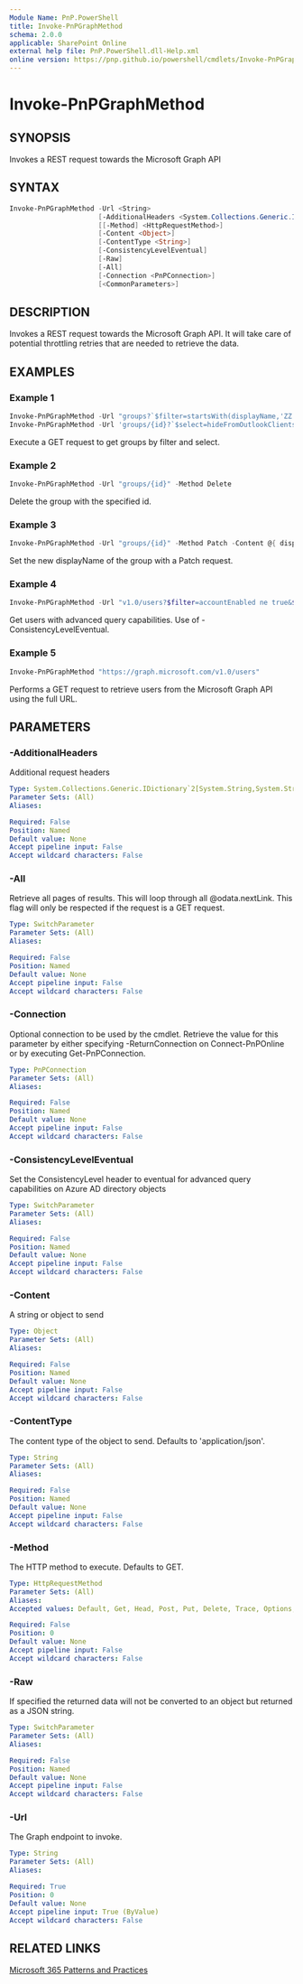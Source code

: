 ```yaml
---
Module Name: PnP.PowerShell
title: Invoke-PnPGraphMethod
schema: 2.0.0
applicable: SharePoint Online
external help file: PnP.PowerShell.dll-Help.xml
online version: https://pnp.github.io/powershell/cmdlets/Invoke-PnPGraphMethod.html
---
```


# Invoke-PnPGraphMethod

## SYNOPSIS
Invokes a REST request towards the Microsoft Graph API

## SYNTAX

```powershell
Invoke-PnPGraphMethod -Url <String>
                      [-AdditionalHeaders <System.Collections.Generic.IDictionary`2[System.String,System.String]>]
                      [[-Method] <HttpRequestMethod>] 
                      [-Content <Object>] 
                      [-ContentType <String>] 
                      [-ConsistencyLevelEventual] 
                      [-Raw]
                      [-All] 
                      [-Connection <PnPConnection>]
                      [<CommonParameters>]
```

## DESCRIPTION
Invokes a REST request towards the Microsoft Graph API. It will take care of potential throttling retries that are needed to retrieve the data.

## EXAMPLES

### Example 1
```powershell
Invoke-PnPGraphMethod -Url "groups?`$filter=startsWith(displayName,'ZZ')&`$select=displayName"
Invoke-PnPGraphMethod -Url 'groups/{id}?`$select=hideFromOutlookClients'
```

Execute a GET request to get groups by filter and select.

### Example 2
```powershell
Invoke-PnPGraphMethod -Url "groups/{id}" -Method Delete
```

Delete the group with the specified id.

### Example 3
```powershell
Invoke-PnPGraphMethod -Url "groups/{id}" -Method Patch -Content @{ displayName = "NewName" }
```

Set the new displayName of the group with a Patch request.

### Example 4
```powershell
Invoke-PnPGraphMethod -Url "v1.0/users?$filter=accountEnabled ne true&$count=true" -Method Get -ConsistencyLevelEventual
```

Get users with advanced query capabilities. Use of -ConsistencyLevelEventual.

### Example 5
```powershell
Invoke-PnPGraphMethod "https://graph.microsoft.com/v1.0/users"
```

Performs a GET request to retrieve users from the Microsoft Graph API using the full URL.

## PARAMETERS

### -AdditionalHeaders
Additional request headers

```yaml
Type: System.Collections.Generic.IDictionary`2[System.String,System.String]
Parameter Sets: (All)
Aliases:

Required: False
Position: Named
Default value: None
Accept pipeline input: False
Accept wildcard characters: False
```

### -All
Retrieve all pages of results. This will loop through all @odata.nextLink. This flag will only be respected if the request is a GET request.

```yaml
Type: SwitchParameter
Parameter Sets: (All)
Aliases:

Required: False
Position: Named
Default value: None
Accept pipeline input: False
Accept wildcard characters: False
```

### -Connection
Optional connection to be used by the cmdlet.
Retrieve the value for this parameter by either specifying -ReturnConnection on Connect-PnPOnline or by executing Get-PnPConnection.

```yaml
Type: PnPConnection
Parameter Sets: (All)
Aliases:

Required: False
Position: Named
Default value: None
Accept pipeline input: False
Accept wildcard characters: False
```

### -ConsistencyLevelEventual
Set the ConsistencyLevel header to eventual for advanced query capabilities on Azure AD directory objects


```yaml
Type: SwitchParameter
Parameter Sets: (All)
Aliases:

Required: False
Position: Named
Default value: None
Accept pipeline input: False
Accept wildcard characters: False
```

### -Content
A string or object to send

```yaml
Type: Object
Parameter Sets: (All)
Aliases:

Required: False
Position: Named
Default value: None
Accept pipeline input: False
Accept wildcard characters: False
```

### -ContentType
The content type of the object to send. Defaults to 'application/json'.

```yaml
Type: String
Parameter Sets: (All)
Aliases:

Required: False
Position: Named
Default value: None
Accept pipeline input: False
Accept wildcard characters: False
```

### -Method
The HTTP method to execute. Defaults to GET.

```yaml
Type: HttpRequestMethod
Parameter Sets: (All)
Aliases:
Accepted values: Default, Get, Head, Post, Put, Delete, Trace, Options, Merge, Patch

Required: False
Position: 0
Default value: None
Accept pipeline input: False
Accept wildcard characters: False
```

### -Raw
If specified the returned data will not be converted to an object but returned as a JSON string.

```yaml
Type: SwitchParameter
Parameter Sets: (All)
Aliases:

Required: False
Position: Named
Default value: None
Accept pipeline input: False
Accept wildcard characters: False
```

### -Url
The Graph endpoint to invoke.

```yaml
Type: String
Parameter Sets: (All)
Aliases:

Required: True
Position: 0
Default value: None
Accept pipeline input: True (ByValue)
Accept wildcard characters: False
```

## RELATED LINKS

[Microsoft 365 Patterns and Practices](https://aka.ms/m365pnp)
